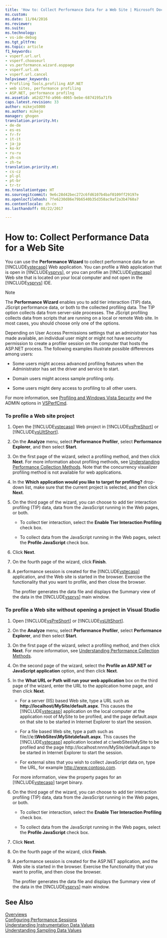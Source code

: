 ```yaml
---
title: 'How to: Collect Performance Data for a Web Site | Microsoft Docs'
ms.custom: 
ms.date: 11/04/2016
ms.reviewer: 
ms.suite: 
ms.technology:
- vs-ide-debug
ms.tgt_pltfrm: 
ms.topic: article
f1_keywords:
- vsperf.url.url
- vsperf.chooseurl
- vs.performance.wizard.asppage
- vsperf.url.ok
- vsperf.url.cancel
helpviewer_keywords:
- Profiling Tools,profiling ASP.NET
- web sites, performance profiling
- ASP.NET, performance profilng
ms.assetid: a62d27fd-a966-4065-bebe-6874195a71fb
caps.latest.revision: 33
author: mikejo5000
ms.author: mikejo
manager: ghogen
translation.priority.ht:
- de-de
- es-es
- fr-fr
- it-it
- ja-jp
- ko-kr
- ru-ru
- zh-cn
- zh-tw
translation.priority.mt:
- cs-cz
- pl-pl
- pt-br
- tr-tr
ms.translationtype: HT
ms.sourcegitcommit: 9e6c28d42bec272c6fd6107b4baf0109ff29197e
ms.openlocfilehash: 7fe6230d86e79b6540b35d358ac9af2a3b4760a7
ms.contentlocale: zh-cn
ms.lasthandoff: 08/22/2017

---
```

# <a name="how-to-collect-performance-data-for-a-web-site"></a>How to: Collect Performance Data for a Web Site
You can use the **Performance Wizard** to collect performance data for an [!INCLUDE[vstecasp](../code-quality/includes/vstecasp_md.md)] Web application. You can profile a Web application that is open in [!INCLUDE[vsprvs](../code-quality/includes/vsprvs_md.md)], or you can profile an [!INCLUDE[vstecasp](../code-quality/includes/vstecasp_md.md)] Web site that is located on your local computer and not open in the [!INCLUDE[vsprvs](../code-quality/includes/vsprvs_md.md)] IDE.  
  
> [!NOTE]
>  The **Performance Wizard** enables you to add tier interaction (TIP) data, JScript performance data, or both to the collected profiling data. The TIP option collects data from server-side processes. The JScript profiling collects data from scripts that are running on a local or  remote Web site. In most cases, you should choose only one of the options.  
  
 Depending on User Access Permissions settings that an administrator has made available, an individual user might or might not have security permission to create a profiler session on the computer that hosts the ASP.NET process. The following examples illustrate possible differences among users:  
  
-   Some users might access advanced profiling features when the Administrator has set the driver and service to start.  
  
-   Domain users might access sample profiling only.  
  
-   Some users might deny access to profiling to all other users.  
  
 For more information, see [Profiling and Windows Vista Security](../profiling/profiling-and-windows-vista-security.md) and the ADMIN options in [VSPerfCmd](../profiling/vsperfcmd.md).  
  
### <a name="to-profile-a-web-site-project"></a>To profile a Web site project  
  
1.  Open the [!INCLUDE[vstecasp](../code-quality/includes/vstecasp_md.md)] Web project in [!INCLUDE[vsPreShort](../code-quality/includes/vspreshort_md.md)] or [!INCLUDE[vsUltShort](../code-quality/includes/vsultshort_md.md)].  
  
2.  On the **Analyze** menu, select **Performance Profiler**, select **Performance Explorer**, and then select **Start**.  
  
3.  On the first page of the wizard, select a profiling method, and then click **Next**. For more information about profiling methods, see [Understanding Performance Collection Methods](../profiling/understanding-performance-collection-methods.md). Note that the concurrency visualizer profiling method is not available for web applications.  
  
4.  In the **Which application would you like to target for profiling?** drop-down list, make sure that the current project is selected, and then click **Next**.  
  
5.  On the third page of the wizard, you can choose to add tier interaction profiling (TIP) data, data from the JavaScript running in the Web pages, or both.  
  
    -   To collect tier interaction, select the **Enable Tier Interaction Profiling** check box.  
  
    -   To collect data from the JavaScript running in the Web pages, select the **Profile JavaScript** check box.  
  
6.  Click **Next**.  
  
7.  On the fourth page of the wizard, click **Finish**.  
  
8.  A performance session is created for the [!INCLUDE[vstecasp](../code-quality/includes/vstecasp_md.md)] application, and the Web site is started in the browser. Exercise the functionality that you want to profile, and then close the browser.  
  
     The profiler generates the data file and displays the Summary view of the data in the [!INCLUDE[vsprvs](../code-quality/includes/vsprvs_md.md)] main window.  
  
### <a name="to-profile-a-web-site-without-opening-a-project-in-visual-studio"></a>To profile a Web site without opening a project in Visual Studio  
  
1.  Open [!INCLUDE[vsPreShort](../code-quality/includes/vspreshort_md.md)] or [!INCLUDE[vsUltShort](../code-quality/includes/vsultshort_md.md)].  
  
2.  On the **Analyze** menu, select **Performance Profiler**, select **Performance Explorer**, and then select **Start**.  
  
3.  On the first page of the wizard, select a profiling method, and then click **Next**. For more information, see [Understanding Performance Collection Methods](../profiling/understanding-performance-collection-methods.md).  
  
4.  On the second page of the wizard, select the **Profile an ASP.NET or JavaScript application** option, and then click **Next**.  
  
5.  In the **What URL or Path will run your web application** box on the third page of the wizard, enter the URL to the application home page, and then click **Next**.  
  
    -   For a server (IIS) based Web site, type a URL such as **http://localhost/MySite/default.aspx**. This causes the [!INCLUDE[vstecasp](../code-quality/includes/vstecasp_md.md)] application on the local computer at the application root of MySite to be profiled, and the page default.aspx on that site to be started in Internet Explorer to start the session.  
  
    -   For a file based Web site, type a path such as file///**c:\WebSites\MySite\default.aspx**. This causes the [!INCLUDE[vstecasp](../code-quality/includes/vstecasp_md.md)] application located at c:\webSites\MySite to be profiled and the page http://localhost:nnnn/MySite/default.aspx to be started in Internet Explorer to start the session.  
  
    -   For external sites that you wish to collect JavaScript data on, type the URL, for example http://www.contoso.com.  
  
     For more information, view the property pages for an [!INCLUDE[vstecasp](../code-quality/includes/vstecasp_md.md)] target binary.  
  
6.  On the third page of the wizard, you can choose to add tier interaction profiling (TIP) data, data from the JavaScript running in the Web pages, or both.  
  
    -   To collect tier interaction, select the **Enable Tier Interaction Profiling** check box.  
  
    -   To collect data from the JavaScript running in the Web pages, select the **Profile JavaScript** check box.  
  
7.  Click **Next**.  
  
8.  On the fourth page of the wizard, click **Finish**.  
  
9. A performance session is created for the ASP.NET application, and the Web site is started in the browser. Exercise the functionality that you want to profile, and then close the browser.  
  
     The profiler generates the data file and displays the Summary view of the data in the [!INCLUDE[vsprvs](../code-quality/includes/vsprvs_md.md)] main window.  
  
## <a name="see-also"></a>See Also  
 [Overviews](../profiling/overviews-performance-tools.md)   
 [Configuring Performance Sessions](../profiling/configuring-performance-sessions.md)   
 [Understanding Instrumentation Data Values](../profiling/understanding-instrumentation-data-values.md)   
 [Understanding Sampling Data Values](../profiling/understanding-sampling-data-values.md)

